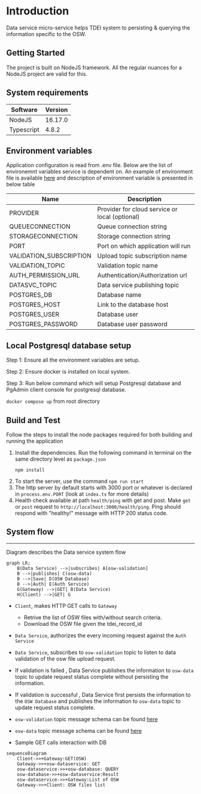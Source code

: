 # Introduction 
Data service micro-service helps TDEI system to persisting & querying the information specific to the OSW.

## Getting Started
The project is built on NodeJS framework. All the regular nuances for a NodeJS project are valid for this.

## System requirements
| Software | Version|
|----|---|
| NodeJS | 16.17.0|
| Typescript | 4.8.2 |

## Environment variables

Application configuration is read from .env file. Below are the list of environemnt variables service is dependent on. An example of environment file is available [here](./env.example) and description of environment variable is presented in below table

|Name| Description |
|--|--|
| PROVIDER | Provider for cloud service or local (optional)|
|QUEUECONNECTION | Queue connection string |
|STORAGECONNECTION | Storage connection string|
|PORT |Port on which application will run|
|VALIDATION_SUBSCRIPTION | Upload topic subscription name|
|VALIDATION_TOPIC | Validation topic name|
|AUTH_PERMISSION_URL | Authentication/Authorization url|
|DATASVC_TOPIC | Data service publishing topic|
|POSTGRES_DB | Database name|
|POSTGRES_HOST| Link to the database host |
|POSTGRES_USER| Database user |
|POSTGRES_PASSWORD| Database user password|

## Local Postgresql database setup

Step 1: Ensure all the environment variables are setup.

Step 2: Ensure docker is installed on local system. 

Step 3: Run below command which will setup Postgresql database and PgAdmin client console for postgresql database.

```docker compose up```  from root directory

## Build and Test

Follow the steps to install the node packages required for both building and running the application

1. Install the dependencies. Run the following command in terminal on the same directory level as `package.json`
    ```shell
    npm install
    ```
2. To start the server, use the command `npm run start`
3. The http server by default starts with 3000 port or whatever is declared in `process.env.PORT` (look at `index.ts` for more details)
4. Health check available at path `health/ping` with get and post. Make `get` or `post` request to `http://localhost:3000/health/ping`.
Ping should respond with "healthy!" message with HTTP 200 status code.


## System flow
---

Diagram describes the Data service system flow

```mermaid
graph LR;
    B(Data Service) -->|subscribes| A[osw-validation]
    B -->|publishes| C(osw-data)
    B -->|Save| D(OSW Database)
    B -->|Auth| E(Auth Service)
    G(Gateway) -->|GET| B(Data Service)
    H(Client) -->|GET| G
```

- `Client`, makes HTTP GET calls to `Gateway`
    - Retrive the list of OSW files with/without search criteria.
    - Download the OSW file given the tdei_record_id
    
- `Data Service`, authorizes the every incoming request against the `Auth Service` 

- `Data Service`, subscribes to `osw-validation` topic to listen to data validation of the osw file upload request.

- If validation is failed , Data Service publishes the information to `osw-data` topic to update request status complete without persisting the information.

- If validation is successful , Data Service first persists the information to the `OSW Database` and publishes the information to `osw-data` topic to update request status complete.

- `osw-validation` topic message schema can be found [here](https://github.com/TaskarCenterAtUW/TDEI-event-messages/blob/dev/schema/osw-validation-schema.json)

- `osw-data` topic message schema can be found [here](https://github.com/TaskarCenterAtUW/TDEI-event-messages/blob/dev/schema/osw-validation-schema.json)



- Sample GET calls interaction with DB

```mermaid
sequenceDiagram
    Client->>+Gateway:GET(OSW)
    Gateway->>+osw-dataservice: GET
    osw-dataservice->>+osw-database: QUERY
    osw-database->>+osw-dataservice:Result
    osw-dataservice->>+Gateway:List of OSW
    Gateway->>+Client: OSW files list
```